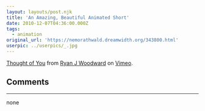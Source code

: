```yaml
---
layout: layouts/post.njk
title: 'An Amazing, Beautiful Animated Short'
date: 2010-12-07T04:36:00.000Z
tags:
  - animation
original_url: 'https://nemorathwald.dreamwidth.org/343800.html'
userpic: ../userpics/_.jpg
---
```

[Thought of You](http://vimeo.com/14803194) from [Ryan J Woodward](http://vimeo.com/woodward) on [Vimeo](http://vimeo.com).

## Comments

---

none
